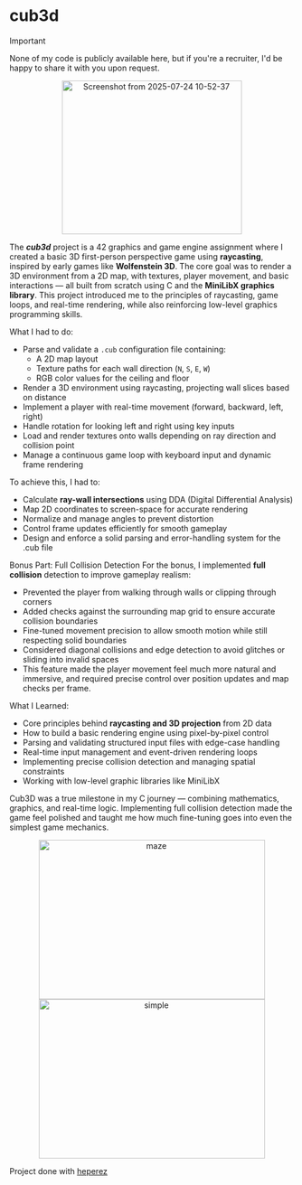 # cub3d

> [!IMPORTANT]
> None of my code is publicly available here, but if you're a recruiter, I'd be happy to share it with you upon request.

<p align="center"> 
  <img width="318" height="272" alt="Screenshot from 2025-07-24 10-52-37" src="https://github.com/user-attachments/assets/c4063a37-0364-4dfd-bec0-2e0f68c44350" />
</p>

The ***cub3d*** project is a 42 graphics and game engine assignment where I created a basic 3D first-person perspective game using **raycasting**, inspired by early games like **Wolfenstein 3D**. The core goal was to render a 3D environment from a 2D map, with textures, player movement, and basic interactions — all built from scratch using C and the **MiniLibX graphics library**.
This project introduced me to the principles of raycasting, game loops, and real-time rendering, while also reinforcing low-level graphics programming skills.

What I had to do:
* Parse and validate a `.cub` configuration file containing:
  * A 2D map layout
  * Texture paths for each wall direction (`N`, `S`, `E`, `W`)
  * RGB color values for the ceiling and floor
* Render a 3D environment using raycasting, projecting wall slices based on distance
* Implement a player with real-time movement (forward, backward, left, right)
* Handle rotation for looking left and right using key inputs
* Load and render textures onto walls depending on ray direction and collision point
* Manage a continuous game loop with keyboard input and dynamic frame rendering

To achieve this, I had to:
* Calculate **ray-wall intersections** using DDA (Digital Differential Analysis)
* Map 2D coordinates to screen-space for accurate rendering
* Normalize and manage angles to prevent distortion
* Control frame updates efficiently for smooth gameplay
* Design and enforce a solid parsing and error-handling system for the .cub file

Bonus Part: Full Collision Detection
For the bonus, I implemented **full collision** detection to improve gameplay realism:
* Prevented the player from walking through walls or clipping through corners
* Added checks against the surrounding map grid to ensure accurate collision boundaries
* Fine-tuned movement precision to allow smooth motion while still respecting solid boundaries
* Considered diagonal collisions and edge detection to avoid glitches or sliding into invalid spaces
* This feature made the player movement feel much more natural and immersive, and required precise control over position updates and map checks per frame.

What I Learned:
* Core principles behind **raycasting and 3D projection** from 2D data
* How to build a basic rendering engine using pixel-by-pixel control
* Parsing and validating structured input files with edge-case handling
* Real-time input management and event-driven rendering loops
* Implementing precise collision detection and managing spatial constraints
* Working with low-level graphic libraries like MiniLibX

Cub3D was a true milestone in my C journey — combining mathematics, graphics, and real-time logic. Implementing full collision detection made the game feel polished and taught me how much fine-tuning goes into even the simplest game mechanics.

<p align="center"> 
  <img width="400" height="282" alt="maze" src="https://github.com/user-attachments/assets/e0d76d9f-fa95-441e-945f-208941e687eb" />
  <img width="400" height="282" alt="simple" src="https://github.com/user-attachments/assets/7d9c0726-df5b-4d3f-bbe7-49bc995b7696" />
</p>

Project done with [heperez](https://github.com/hdprz)
